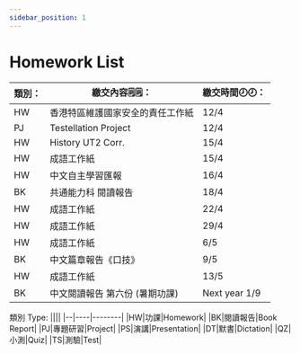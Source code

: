 ```yaml
---
sidebar_position: 1
---
```


# Homework List

<!-- From Steven: 
I changed the format list into a table.
If you don't like, feel free to revert.
Original code below:
-->

<!--
<br/>HW = 功課　　 Homework
<br/>BK = 閱讀報告 Book Report
<br/>PJ = 專題研習 Project
<br/>PS = 演講　　 Presentation
<br/>DT = 默書　　 Dictation
<br/>QZ = 小測　　 Quiz
<br/>TS = 測驗　　 Test
<br/>
-->

|類別：|繳交內容🗒️🗒️：|繳交時間🕗🕗： |
|--|--------|----|
|HW|香港特區維護國家安全的責任工作紙|12/4|
|PJ|Testellation Project|12/4|
|HW|History UT2 Corr.|15/4|
|HW|成語工作紙|15/4|
|HW|中文自主學習匯報|16/4|
|BK|共通能力科 閱讀報告|18/4|
|HW|成語工作紙|22/4|
|HW|成語工作紙|29/4|
|HW|成語工作紙|6/5|
|BK|中文篇章報告《口技》|9/5|
|HW|成語工作紙|13/5|
|BK|中文閱讀報告 第六份 (暑期功課)|Next year 1/9|

類別 Type:
||||
|--|----|--------|
|HW|功課|Homework| 
|BK|閱讀報告|Book Report|
|PJ|專題研習|Project|
|PS|演講|Presentation|
|DT|默書|Dictation|
|QZ|小測|Quiz|
|TS|測驗|Test|